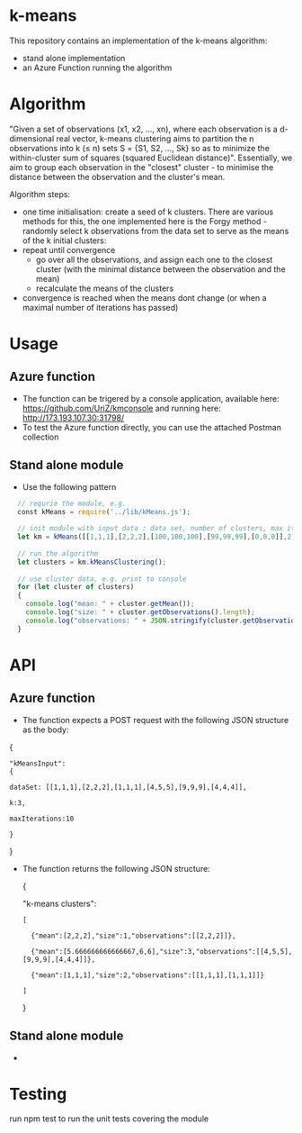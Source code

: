 # k-means
This repository contains an implementation of the k-means algorithm:
- stand alone implementation 
- an Azure Function running the algorithm 

# Algorithm 
"Given a set of observations (x1, x2, …, xn), where each observation is a d-dimensional real vector, k-means clustering aims to partition the n observations into k (≤ n) sets S = {S1, S2, …, Sk} so as to minimize the within-cluster sum of squares (squared Euclidean distance)".
Essentially, we aim to group each observation in the "closest" cluster - to minimise the distance between the observation and the cluster's mean.

Algorithm steps:
- one time initialisation: create a seed of k clusters. There are various methods for this, the one implemented here is the Forgy method - randomly select k observations from the data set to serve as the means of the k initial clusters:
- repeat until convergence 
  - go over all the observations, and assign each one to the closest cluster (with the minimal distance between the observation and the mean)
  - recalculate the means of the clusters
- convergence is reached when the means dont change (or when a maximal number of iterations has passed)

# Usage 
## Azure function
- The function can be trigered by a console application, available here: https://github.com/UriZ/kmconsole and running here: http://173.193.107.30:31798/
- To test the Azure function directly, you can use the attached Postman collection
## Stand alone module
- Use the following pattern

```javascript
  // requrie the module, e.g.
  const kMeans = require('../lib/kMeans.js');
  
  // init module with input data : data set, number of clusters, max iterations 
  let km = kMeans([[1,1,1],[2,2,2],[100,100,100],[99,99,99],[0,0,0]],2,100);
  
  // run the algorithm
  let clusters = km.kMeansClustering();
  
  // use cluster data, e.g. print to console
  for (let cluster of clusters)
  {
    console.log("mean: " + cluster.getMean());
    console.log("size: " + cluster.getObservations().length);
    console.log("observations: " + JSON.stringify(cluster.getObservations()));   
  }
```

# API
## Azure function 
- The function expects a POST request with the following JSON structure as the body:

{
  
    "kMeansInput":
    {
    
    dataSet: [[1,1,1],[2,2,2],[1,1,1],[4,5,5],[9,9,9],[4,4,4]],
    
    k:3,
    
    maxIterations:10
    
    }
    
}

- The function returns the following JSON structure:

  {
  
    "k-means clusters":
    
      [
      
        {"mean":[2,2,2],"size":1,"observations":[[2,2,2]]},
        
        {"mean":[5.666666666666667,6,6],"size":3,"observations":[[4,5,5],[9,9,9],[4,4,4]]},
        
        {"mean":[1,1,1],"size":2,"observations":[[1,1,1],[1,1,1]]}
        
      ]
      
  }



## Stand alone module 
- 
# Testing
run npm test to run the unit tests covering the module 

